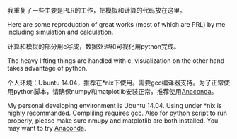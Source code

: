 我重复了一些主要是PLR的工作，把模拟和计算的代码放在这里。

Here are some reproduction of great works (most of which are PRL) by me including simulation and calculation.

计算和模拟的部分用c写成，数据处理和可视化用python完成。

The heavy lifting things are handled with c, visualization on the other hand takes advantage of python.

个人环境：Ubuntu 14.04，推荐在*nix下使用。需要gcc编译器支持。为了正常使用python脚本，请确保numpy和matplotlib安装正常，推荐使用[Anaconda](https://store.continuum.io/cshop/anaconda/)。

My personal developing environment is Ubuntu 14.04. Using under *nix is highly recommanded. Compliling requires gcc. Also for python script to run properly, please make sure nmupy and matplotlib are both installed. You may want to try [Anaconda](https://store.continuum.io/cshop/anaconda/).
